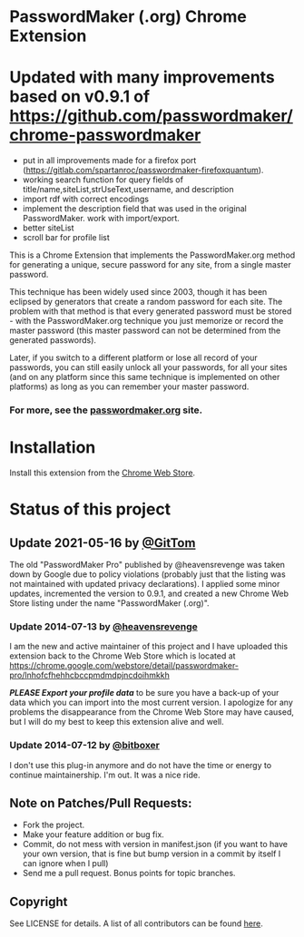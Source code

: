 # PasswordMaker (.org) Chrome Extension

# Updated with many improvements based on v0.9.1 of https://github.com/passwordmaker/chrome-passwordmaker

- put in all improvements made for a firefox port (https://gitlab.com/spartanroc/passwordmaker-firefoxquantum).
- working search function for query fields of title/name,siteList,strUseText,username, and description
- import rdf with correct encodings
- implement the description field that was used in the original PasswordMaker. work with import/export.
- better siteList
- scroll bar for profile list


This is a Chrome Extension that implements the PasswordMaker.org method for generating a unique, secure password for any site, from a single master password.

This technique has been widely used since 2003, though it has been eclipsed by generators that create a random password for each site.  The problem with that method is that every generated password must be stored - with the PasswordMaker.org technique you just memorize or record the master password (this master password can not be determined from the generated passwords).

Later, if you switch to a different platform or lose all record of your passwords, you can still easily unlock all your passwords, for all your sites (and on any platform since this same technique is implemented on other platforms) as long as you can remember your master password.

### For more, see the [passwordmaker.org](https://www.passwordmaker.org/) site.

# Installation

Install this extension from the [Chrome Web Store](https://chrome.google.com/webstore/search/PasswordMaker%20(.org)).

# Status of this project

## Update 2021-05-16 by [@GitTom](https://github.com/GitTom)

The old "PasswordMaker Pro" published by @heavensrevenge was taken down by Google due to policy violations (probably just that the listing was not maintained with updated privacy declarations).  I applied some minor updates, incremented the version to 0.9.1, and created a new Chrome Web Store listing under the name "PasswordMaker (.org)".

### Update 2014-07-13 by [@heavensrevenge](https://github.com/heavensrevenge)

I am the new and active maintainer of this project and I have uploaded this extension back to the Chrome Web Store which is located at https://chrome.google.com/webstore/detail/passwordmaker-pro/lnhofcfhehhcbccpmdmdpjncdoihmkkh

**_PLEASE Export your profile data_** to be sure you have a back-up of your data which you can import into the most current version.
I apologize for any problems the disappearance from the Chrome Web Store may have caused, but I will do my best to keep this extension alive and well.


### Update 2014-07-12 by [@bitboxer](https://github.com/bitboxer)

I don't use this plug-in anymore and do not have the time or energy to continue maintainership.
I'm out. It was a nice ride.

## Note on Patches/Pull Requests:

* Fork the project.
* Make your feature addition or bug fix.
* Commit, do not mess with version in manifest.json
  (if you want to have your own version, that is fine but bump version in a commit by itself I can ignore when I pull)
* Send me a pull request. Bonus points for topic branches.

## Copyright

See LICENSE for details. A list of all contributors can be found [here](https://github.com/passwordmaker/chrome-passwordmaker/contributors).
